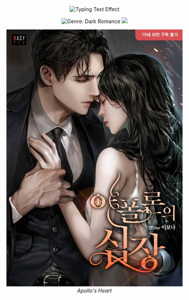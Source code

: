 <div align="center">

<img src="https://readme-typing-svg.herokuapp.com?font=Playfair+Display&size=28&pause=100&color=a60000&center=true&width=600&lines=Aopllo's+Heart&repeat=false" alt="Typing Text Effect" />

  <p>
<!-- Genre Badge: UPDATED TO DARK ROMANCE -->
<img src="https://img.shields.io/badge/GENRE-Dark_Romance-9C0C30?style=for-the-badge&logoColor=white" alt="Genre: Dark Romance">
<!-- Status Badge (assuming it's complete/active) -->
<img src="https://img.shields.io/badge/STATUS-Complete-4CAF50?style=for-the-badge&logoColor=white">

</p>

</div>

<p align="center">
  <img src="./assets/apollo.jpg" alt="Apollo's Heart" style="max-width:100%;height:auto;" />
  <br>
  <em>Apollo's Heart</em>
</p>
